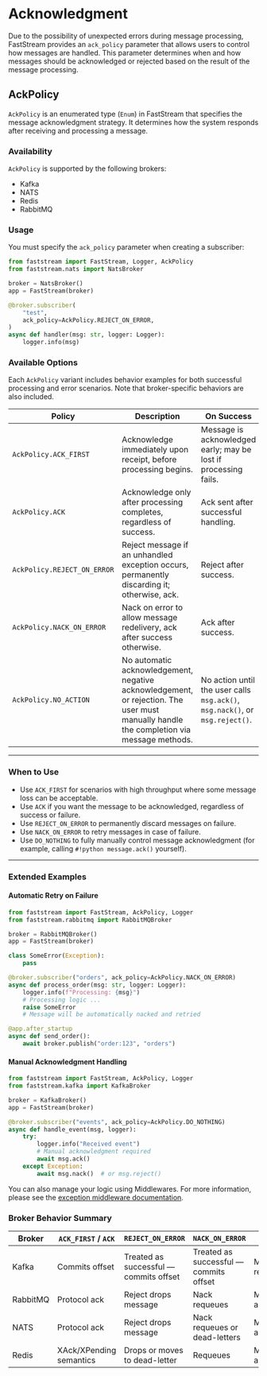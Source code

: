 # Acknowledgment

Due to the possibility of unexpected errors during message processing, FastStream provides an `ack_policy` parameter that allows users to control how messages are handled. This parameter determines when and how messages should be acknowledged or rejected based on the result of the message processing.

## AckPolicy

`AckPolicy` is an enumerated type (`Enum`) in FastStream that specifies the message acknowledgment strategy. It determines how the system responds after receiving and processing a message.

### Availability

`AckPolicy` is supported by the following brokers:

- Kafka
- NATS
- Redis
- RabbitMQ

### Usage

You must specify the `ack_policy` parameter when creating a subscriber:

```python linenums="1" hl_lines="9" title="main.py"
from faststream import FastStream, Logger, AckPolicy
from faststream.nats import NatsBroker

broker = NatsBroker()
app = FastStream(broker)

@broker.subscriber(
    "test",
    ack_policy=AckPolicy.REJECT_ON_ERROR,
)
async def handler(msg: str, logger: Logger):
    logger.info(msg)
```

### Available Options

Each `AckPolicy` variant includes behavior examples for both successful processing and error scenarios. Note that broker-specific behaviors are also included.

| Policy                      | Description                                                                                                                             | On Success                                                                   | On Error                                              | Broker Notes                                                             |
| --------------------------- | --------------------------------------------------------------------------------------------------------------------------------------- | ---------------------------------------------------------------------------- | ----------------------------------------------------- | ------------------------------------------------------------------------ |
| `AckPolicy.ACK_FIRST`       | Acknowledge immediately upon receipt, before processing begins.                                                                         | Message is acknowledged early; may be lost if processing fails.              | Acknowledged despite error; message not re-delivered. | Kafka commits offset; NATS, Redis, and RabbitMQ acknowledge immediately. |
| `AckPolicy.ACK`             | Acknowledge only after processing completes, regardless of success.                                                                     | Ack sent after successful handling.                                          | Ack sent anyway; message not redelivered.             | Kafka: offset commit; others: explicit ack.                              |
| `AckPolicy.REJECT_ON_ERROR` | Reject message if an unhandled exception occurs, permanently discarding it; otherwise, ack.                                             | Reject after success.                                                        | Message discarded; no retry.                          | RabbitMQ/NATS drops message. Kafka commits offset.                       |
| `AckPolicy.NACK_ON_ERROR`   | Nack on error to allow message redelivery, ack after success otherwise.                                                                 | Ack after success.                                                           | Redeliver; attempt to resend message.                 | Redis streams and RabbitMQ redelivers; Kafka commits as fallback.        |
| `AckPolicy.NO_ACTION`       | No automatic acknowledgement, negative acknowledgement, or rejection. The user must manually handle the completion via message methods. | No action until the user calls `msg.ack()`, `msg.nack()`, or `msg.reject()`. | No action until user calls any of these methods.      | Complete manual control over all brokers.                                |

---

### When to Use

- Use `ACK_FIRST` for scenarios with high throughput where some message loss can be acceptable.
- Use `ACK` if you want the message to be acknowledged, regardless of success or failure.
- Use `REJECT_ON_ERROR` to permanently discard messages on failure.
- Use `NACK_ON_ERROR` to retry messages in case of failure.
- Use `DO_NOTHING` to fully manually control message acknowledgment (for example, calling `#!python message.ack()` yourself).

---

### Extended Examples

#### Automatic Retry on Failure

```python linenums="1" hl_lines="7" title="main.py"
from faststream import FastStream, AckPolicy, Logger
from faststream.rabbitmq import RabbitMQBroker

broker = RabbitMQBroker()
app = FastStream(broker)

class SomeError(Exception):
    pass

@broker.subscriber("orders", ack_policy=AckPolicy.NACK_ON_ERROR)
async def process_order(msg: str, logger: Logger):
    logger.info(f"Processing: {msg}")
    # Processing logic ...
    raise SomeError
    # Message will be automatically nacked and retried

@app.after_startup
async def send_order():
    await broker.publish("order:123", "orders")
```

#### Manual Acknowledgment Handling

```python linenums="1" hl_lines="7 12 14" title="main.py"
from faststream import FastStream, AckPolicy, Logger
from faststream.kafka import KafkaBroker

broker = KafkaBroker()
app = FastStream(broker)

@broker.subscriber("events", ack_policy=AckPolicy.DO_NOTHING)
async def handle_event(msg, logger):
    try:
        logger.info("Received event")
        # Manual acknowledgment required
        await msg.ack()
    except Exception:
        await msg.nack()  # or msg.reject()
```

You can also manage your logic using Middlewares. For more information, please see the [exception middleware documentation](./middlewares/exception.md).

### Broker Behavior Summary

| Broker   | `ACK_FIRST` / `ACK`     | `REJECT_ON_ERROR`                      | `NACK_ON_ERROR`                        | `DO_NOTHING`           |
| -------- | ----------------------- | -------------------------------------- | -------------------------------------- | ---------------------- |
| Kafka    | Commits offset          | Treated as successful — commits offset | Treated as successful — commits offset | Manual commit required |
| RabbitMQ | Protocol ack            | Reject drops message                   | Nack requeues                          | Manual ack/nack/reject |
| NATS     | Protocol ack            | Reject drops message                   | Nack requeues or dead-letters          | Manual ack/nack/reject |
| Redis    | XAck/XPending semantics | Drops or moves to dead-letter          | Requeues                               | Manual ack/nack/reject |
